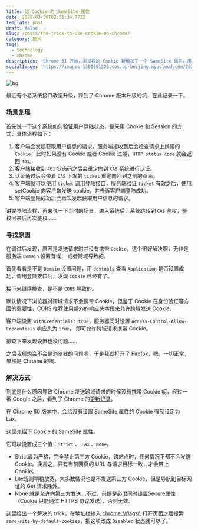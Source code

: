 ```yaml
---
title: 记 Cookie 的 SameSite 属性
date: 2020-03-30T02:51:34.772Z
template: post
draft: false
slug: /posts/the-trick-to-use-cookie-on-chrome/
category: 技术
tags:
  - technology
  - chrome
description: 'Chrome 51 开始，浏览器的 Cookie 新增加了一个 SameSite 属性，用来防止 CSRF 攻击和用户追踪。Chrome 80 又会有什么改变呢？'
socialImage: 'https://images-1300591223.cos.ap-beijing.myqcloud.com/20200402142058.png'
---
```


![bg](https://images-1300591223.cos.ap-beijing.myqcloud.com/20200402142058.png)

最近有个老系统接口改造升级，踩到了 Chrome 版本升级的坑，在此记录一下。

### 场景复现

首先说一下这个系统如何验证用户登陆状态，是采用 Cookie 和 Session 的方式，具体流程如下：

1. 客户端会发起获取用户信息的请求，服务端接收到后会检查请求上携带的 `Cookie`，此时如果没有 Cookie 或者 Cookie 过期，`HTTP status code` 就会返回 `401`。
2. 客户端接收到 `401` 状态码之后会重定向到 `CAS` 系统进行认证。
3. 认证通过后会带着 `CAS` 下发的 `ticket` 重定向回到之前的页面。
4. 客户端就可以使用 `ticket` 调用登陆接口，服务端验证 `ticket` 有效之后，使用 setCookie 向客户端发送 cookie，并告诉客户端登陆成功。
5. 客户端登陆成功后会再次发起获取用户信息的请求。

讲完登陆流程，再来说一下当时的场景，进入系统后，系统跳转到 `CAS` 鉴权，鉴权回来后再次鉴权……

### 寻找原因

在调试后发现，原因是发送请求时并没有携带  `Cookie`，这个很好解决啊，无非是服务端 `Domain` 设置有误， 或者跨域导致的。

首先看看是不是 `Domain` 设置问题，用 `devtools` 查看 `Application` 是否设置成功，调用登陆接口后，发现 `Cookie` 已经有了。

接下来继续排查，是不是 `CORS` 导致的。

默认情况下浏览器对跨域请求不会携带 Cookie，但鉴于 Cookie 在身份验证等方面的重要性，CORS 推荐使用额外的响应头字段来允许跨域发送 Cookie。

客户端设置 `withCredentials: true`，服务器同时设置 `Access-Control-Allow-Credentials` 响应头为 `true`， 即可允许跨域请求携带 Cookie。

排查下来发现设置也没问题……

之后我猜想会不会是浏览器的问题呢，于是我就打开了 Firefox，嗯，一切正常，果然是 Chrome 的坑。

### 解决方式

到底是什么原因导致 Chrome 发送跨域请求的时候没有携带 Cookie 呢，经过一番 Google 之后，看到了 Chrome 的[更新记录](https://www.chromium.org/updates/same-site)。

在 Chrome 80 版本中，会给没有设置 SameSite 属性的 Cookie 强制设定为 Lax。

这里介绍下 Cookie 的 SameSite 属性。

它可以设置成三个值：`Strict` 、 `Lax`  、`None`。

- Strict最为严格，完全禁止第三方 Cookie，跨站点时，任何情况下都不会发送 Cookie。换言之，只有当前网页的 URL 与请求目标一致，才会带上 Cookie。
- Lax规则稍稍放宽，大多数情况也是不发送第三方 Cookie，但是导航到目标网址的 Get 请求除外。
- None 就是允许向第三方发送，不过，前提是必须同时设置Secure属性（Cookie 只能通过 HTTPS 协议发送），否则无效。

这里给出一个解决的 trick，在地址栏输入 [chrome://flags/](chrome://flags/), 打开页面之后搜索 `same-site-by-default-cookies`，把这项改成 `Disabled` 状态就可以了。





